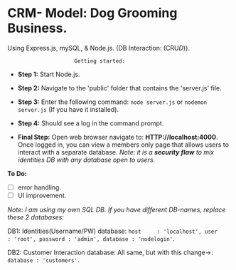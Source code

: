 # CRM- Model: Dog Grooming Business. 
Using Express.js, mySQL, & Node.js.
(DB Interaction: (CRU*D*)).



						 Getting started:
- **Step 1:**
Start Node.js.

- **Step 2:**
Navigate to the 'public' folder that contains the 'server.js' file.

- **Step 3:**
Enter the following command:
`node server.js`
or
`nodemon server.js`
(If you have it installed).

- **Step 4:**
Should see a log in the command prompt.

- **Final Step:**
Open web browser navigate to: **HTTP://localhost:4000**.
Once logged in, you can view a members only page that allows users to interact with a separate database.
*Note: it is a **security flaw** to mix identities DB with any database open to users.*

**To Do:**
- [ ] error handling.
- [ ] UI improvement.

*Note: I am using my own SQL DB. If you have different DB-names, replace these 2 databases:* 

DB1: Identities(Username/PW) database:
`host     : 'localhost',
	user     : 'root',
	password : 'admin',
	database : 'nodelogin'`.

DB2: Customer Interaction database:
  All same, but with this change->:
   `database : 'customers'`.
  


